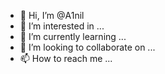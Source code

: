 - 👋 Hi, I’m @A1nil
- 👀 I’m interested in ...
- 🌱 I’m currently learning ...
- 💞️ I’m looking to collaborate on ...
- 📫 How to reach me ...

<!---
A1nil/A1nil is a ✨ special ✨ repository because its `README.md` (this file) appears on your GitHub profile.
You can click the Preview link to take a look at your changes.
--->
